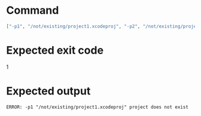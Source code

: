 # Command
```json
["-p1", "/not/existing/project1.xcodeproj", "-p2", "/not/existing/project2.xcodeproj"]
```

# Expected exit code
1

# Expected output
```
ERROR: -p1 "/not/existing/project1.xcodeproj" project does not exist

```
